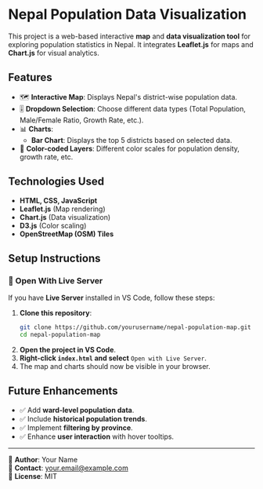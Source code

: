 # Nepal Population Data Visualization

This project is a web-based interactive **map** and **data visualization tool** for exploring population statistics in Nepal. It integrates **Leaflet.js** for maps and **Chart.js** for visual analytics.

## Features
- 🗺️ **Interactive Map**: Displays Nepal's district-wise population data.
- 🎚️ **Dropdown Selection**: Choose different data types (Total Population, Male/Female Ratio, Growth Rate, etc.).
- 📊 **Charts**: 
  - **Bar Chart**: Displays the top 5 districts based on selected data.
- 🎨 **Color-coded Layers**: Different color scales for population density, growth rate, etc.

## Technologies Used
- **HTML, CSS, JavaScript**
- **Leaflet.js** (Map rendering)
- **Chart.js** (Data visualization)
- **D3.js** (Color scaling)
- **OpenStreetMap (OSM) Tiles**

## Setup Instructions

### 🔹 Open With Live Server
If you have **Live Server** installed in VS Code, follow these steps:
1. **Clone this repository**:
   ```sh
   git clone https://github.com/yourusername/nepal-population-map.git
   cd nepal-population-map
   ```
2. **Open the project in VS Code**.
3. **Right-click `index.html` and select** `Open with Live Server`.
4. The map and charts should now be visible in your browser.


## Future Enhancements
- ✅ Add **ward-level population data**.
- ✅ Include **historical population trends**.
- ✅ Implement **filtering by province**.
- ✅ Enhance **user interaction** with hover tooltips.

---
📌 **Author**: Your Name  
📧 **Contact**: your.email@example.com  
📌 **License**: MIT

